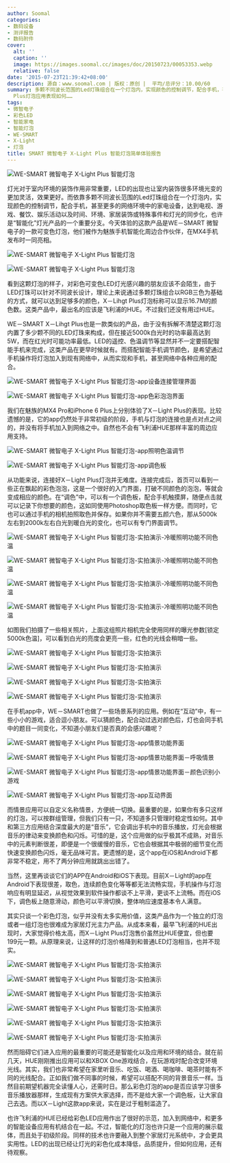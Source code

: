 ```yaml
---
author: Soomal
categories:
- 数码设备
- 测评报告
- 数码附件
cover:
  alt: ''
  caption: ''
  image: https://images.soomal.cc/images/doc/20150723/00053353.webp
  relative: false
date: '2015-07-23T21:39:42+08:00'
description: 源自：www.soomal.com | 版权：原创 |  平均/总评分：10.00/60
summary: 多颗不同波长范围的Led灯珠组合在一个灯泡内，实现颜色的控制调节，配合手机，甚至更多的网络环境中的其他终端，达到时间、环境、特殊事件和灯光的同步化，是“智能化”灯光产品的一个重要分支。我们来看看国产的X－Light
  Plus灯泡应用表现如何……
tags:
- 微智电子
- 彩色LED
- 智能家电
- 智能灯泡
- WE-SMART
- X-Light
- 灯泡
title: SMART 微智电子 X-Light Plus 智能灯泡简单体验报告
---
```


![WE-SMART 微智电子 X-Light Plus 智能灯泡](https://images.soomal.cc/images/doc/20150716/00053183.webp)



灯光对于室内环境的装饰作用非常重要，LED的出现也让室内装饰很多环境光变的更加灵活，效果更好。而依靠多颗不同波长范围的Led灯珠组合在一个灯泡内，实现颜色的控制调节，配合手机，甚至更多的网络环境中的家电设备，达到电视、游戏、餐饮、娱乐活动以及时间、环境、家居装饰或特殊事件和灯光的同步化，也许是“智能化”灯光产品的一个重要分支。今天体验的这款产品是WE－SMART 微智电子的一款可变色灯泡，他们被作为魅族手机智能化周边合作伙伴，在MX4手机发布时一同亮相。



![WE-SMART 微智电子 X-Light Plus 智能灯泡](https://images.soomal.cc/images/doc/20150716/00053181_01.webp)



![WE-SMART 微智电子 X-Light Plus 智能灯泡](https://images.soomal.cc/images/doc/20150716/00053182_01.webp)



看到这颗灯泡的样子，对彩色可变色LED灯光感兴趣的朋友应该不会陌生，由于LED灯珠可以针对不同波长设计，理论上来说通过多颗灯珠组合以RGB三色为基础的方式，就可以达到足够多的颜色，X－Lihgt Plus灯泡标称可以显示16.7M的颜色数。这类产品中，最出名的应该是飞利浦的HUE。不过我们还没有用过HUE。



WE－SMART X－Lihgt Plus也是一款类似的产品，由于没有拆解不清楚这颗灯泡内置了多少颗不同的LED灯珠来构成，但在接近5000k白光时的功率最高达到5W，而在红光时可能功率最低。LED的遥控、色温调节等显然并不一定要搭配智能手机来完成，这类产品在更早时候就有。而搭配智能手机调节颜色，是希望通过手机操作将灯泡加入到现有网络中，从而实现和手机，甚至网络中各种应用的配合。



![WE-SMART 微智电子 X-Light Plus 智能灯泡-app设备连接管理界面](https://images.soomal.cc/images/doc/20150723/00053354_01.webp)



![WE-SMART 微智电子 X-Light Plus 智能灯泡-app色彩泡泡界面](https://images.soomal.cc/images/doc/20150723/00053355_01.webp)



我们在魅族的MX4 Pro和iPhone 6 Plus上分别体验了X－Light Plus的表现。比较遗憾的是，它的app仍然处于非常初级的阶段，手机与灯泡的连接也是点对点之间的，并没有将手机加入到网络之中。自然也不会有飞利浦HUE那样丰富的周边应用支持。



![WE-SMART 微智电子 X-Light Plus 智能灯泡-app照明色温调节](https://images.soomal.cc/images/doc/20150723/00053360_01.webp)



![WE-SMART 微智电子 X-Light Plus 智能灯泡-app调色板](https://images.soomal.cc/images/doc/20150723/00053361_01.webp)



从功能来说，连接好X－Light Plus灯泡并无难度。连接完成后，首页可以看到一些正在飘起的彩色泡泡，这是一个很好的入门界面，打破不同颜色的泡泡，等就会变成相应的颜色。在“调色”中，可以有一个调色板，配合手机触摸屏，随便点击就可以记录下你想要的颜色，这如同使用Photoshop取色板一样方便。而同时，它也可以通过手机的相机拍照取色并保存。如果你并不需要五颜六色，那从5000k左右到2000k左右白光到暖白光的变化，也可以有专门界面调节。



![WE-SMART 微智电子 X-Light Plus 智能灯泡-实拍演示-冷暖照明功能不同色温](https://images.soomal.cc/images/doc/20150723/00053340_01.webp)



![WE-SMART 微智电子 X-Light Plus 智能灯泡-实拍演示-冷暖照明功能不同色温](https://images.soomal.cc/images/doc/20150723/00053341_01.webp)



![WE-SMART 微智电子 X-Light Plus 智能灯泡-实拍演示-冷暖照明功能不同色温](https://images.soomal.cc/images/doc/20150723/00053342_01.webp)



![WE-SMART 微智电子 X-Light Plus 智能灯泡-实拍演示-冷暖照明功能不同色温](https://images.soomal.cc/images/doc/20150723/00053343_01.webp)



如图我们拍摄了一些相关照片，上面这组照片相机完全使用同样的曝光参数[锁定5000k色温]，可以看到白光的亮度会更亮一些，红色的光线会稍暗一些。



![WE-SMART 微智电子 X-Light Plus 智能灯泡-实拍演示](https://images.soomal.cc/images/doc/20150723/00053336_01.webp)



![WE-SMART 微智电子 X-Light Plus 智能灯泡-实拍演示](https://images.soomal.cc/images/doc/20150723/00053337_01.webp)



![WE-SMART 微智电子 X-Light Plus 智能灯泡-实拍演示](https://images.soomal.cc/images/doc/20150723/00053338_01.webp)



![WE-SMART 微智电子 X-Light Plus 智能灯泡-实拍演示](https://images.soomal.cc/images/doc/20150723/00053339_01.webp)



在手机app中，WE－SMART也做了一些场景系列的应用。例如在“互动”中，有一些小小的游戏，适合逗小朋友。可以猜颜色，配合动过选对颜色后，灯也会同手机中的题目一同变化，不知道小朋友们是否真的会感兴趣呢？



![WE-SMART 微智电子 X-Light Plus 智能灯泡-app情景功能界面](https://images.soomal.cc/images/doc/20150723/00053356_01.webp)



![WE-SMART 微智电子 X-Light Plus 智能灯泡-app情景功能界面－呼吸情景](https://images.soomal.cc/images/doc/20150723/00053357_01.webp)



![WE-SMART 微智电子 X-Light Plus 智能灯泡-app情景功能界面－颜色识别小游戏](https://images.soomal.cc/images/doc/20150723/00053358_01.webp)



![WE-SMART 微智电子 X-Light Plus 智能灯泡-app互动界面](https://images.soomal.cc/images/doc/20150723/00053359_01.webp)



而情景应用可以自定义名称情景，方便统一切换。最重要的是，如果你有多只这样的灯泡，可以按群组管理，但我们只有一只，不知道多只管理时稳定性如何。其中和第三方应用结合深度最大的是“音乐”，它会调出手机中的音乐播放，灯光会根据音乐的律动来变换颜色和闪烁。可惜的是，这个应用做的似乎极其不成熟，对音乐中的元素判断很差，即便是一个很缓慢的音乐，它也会根据其中极弱的细节变化而快速变换颜色闪烁，毫无品味可言。更遗憾的是，这个app在iOS和Android下都非常不稳定，用不了两分钟应用就跳出出错了。



当然，这里再谈谈它们的APP在Android和iOS下表现。目前X－Light的app在Android下表现很差，取色，连续颜色变化等等都无法流畅实现，手机操作与灯泡响应有明显延迟，从视觉效果到软件操作都谈不上平滑，更谈不上流畅。而在iOS下，调色板上随意滑动，颜色可以平滑切换，整体响应速度基本令人满意。



其实只谈一个彩色灯泡，似乎并没有太多实用价值，这类产品作为一个独立的灯泡或者一组灯泡也很难成为家居灯光主力产品。从成本来看，最早飞利浦的HUE出现时，大家觉得价格太高，而X－Light Plus灯泡售价虽然比HUE便宜，但也要199元一颗。从原理来说，让这样的灯泡价格降到和普通LED灯泡相当，也并不现实。



![WE-SMART 微智电子 X-Light Plus 智能灯泡-实拍演示](https://images.soomal.cc/images/doc/20150723/00053344_01.webp)



![WE-SMART 微智电子 X-Light Plus 智能灯泡-实拍演示](https://images.soomal.cc/images/doc/20150723/00053345_01.webp)



![WE-SMART 微智电子 X-Light Plus 智能灯泡-实拍演示](https://images.soomal.cc/images/doc/20150723/00053346_01.webp)



![WE-SMART 微智电子 X-Light Plus 智能灯泡-实拍演示](https://images.soomal.cc/images/doc/20150723/00053349_01.webp)



![WE-SMART 微智电子 X-Light Plus 智能灯泡-实拍演示](https://images.soomal.cc/images/doc/20150723/00053347_01.webp)



![WE-SMART 微智电子 X-Light Plus 智能灯泡-实拍演示](https://images.soomal.cc/images/doc/20150723/00053348_01.webp)



然而阻碍它们进入应用的最重要的可能还是智能化以及应用和环境的结合。就在前几天，HUE刚刚推出应用可以和XBOX One游戏结合，在玩游戏时配合改变环境光线。其实，我们也非常希望在家里听音乐、吃饭、喝酒、喝咖啡、喝茶时能有不同的光线配合。正如我们做不同事的时候，希望可以搭配不同的背景音乐一样。当然目前期望机器完全读懂人心，还需时日。那么彩色灯泡的app是否应该学习很多音乐播放器那样，生成现有方案供大家选择，而不是给大家一个调色板，让大家自己去选。而以X－Light这款app来说，实在是过于粗制滥造了。



也许飞利浦的HUE已经给彩色LED应用作出了很好的示范，加入到网络中，和更多的智能设备应用有机结合在一起。不过，智能化的灯泡也许只是一个应用的展示载体，而且处于初级阶段。同样的技术也许要融入到整个家居灯光系统中，才会更具实用性。LED的出现已经让灯光的彩色化成本降低，品质提升，但如何应用，还有待观察。